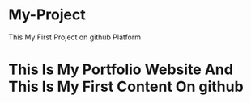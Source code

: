 # My-Project
This My First Project on github Platform
# This Is My Portfolio Website And This Is My First Content On github

